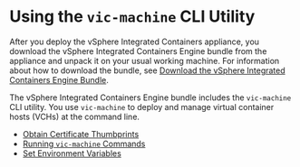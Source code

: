# Using the `vic-machine` CLI Utility #

After you deploy the vSphere Integrated Containers appliance, you download the vSphere Integrated Containers Engine bundle from the appliance and unpack it on your usual working machine. For information about how to download the bundle, see [Download the vSphere Integrated Containers Engine Bundle](vic_engine_bundle.md). 

The vSphere Integrated Containers Engine bundle includes the `vic-machine` CLI utility. You use `vic-machine` to deploy and manage virtual container hosts (VCHs) at the command line. 

- [Obtain Certificate Thumbprints](obtain_thumbprint.md)
- [Running `vic-machine` Commands](running_vicmachine_cmds.md)
- [Set Environment Variables](vic_env_variables.md)